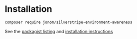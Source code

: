 # Installation

```
composer require jonom/silverstripe-environment-awareness
```

See the [packagist listing](https://packagist.org/packages/jonom/silverstripe-environment-awareness) and [installation instructions](https://docs.silverstripe.org/en/getting_started/composer/#adding-modules-to-your-project)

